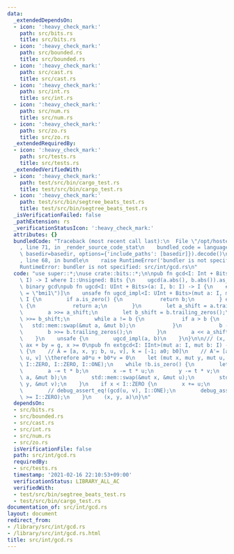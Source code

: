 ```yaml
---
data:
  _extendedDependsOn:
  - icon: ':heavy_check_mark:'
    path: src/bits.rs
    title: src/bits.rs
  - icon: ':heavy_check_mark:'
    path: src/bounded.rs
    title: src/bounded.rs
  - icon: ':heavy_check_mark:'
    path: src/cast.rs
    title: src/cast.rs
  - icon: ':heavy_check_mark:'
    path: src/int.rs
    title: src/int.rs
  - icon: ':heavy_check_mark:'
    path: src/num.rs
    title: src/num.rs
  - icon: ':heavy_check_mark:'
    path: src/zo.rs
    title: src/zo.rs
  _extendedRequiredBy:
  - icon: ':heavy_check_mark:'
    path: src/tests.rs
    title: src/tests.rs
  _extendedVerifiedWith:
  - icon: ':heavy_check_mark:'
    path: test/src/bin/cargo_test.rs
    title: test/src/bin/cargo_test.rs
  - icon: ':heavy_check_mark:'
    path: test/src/bin/segtree_beats_test.rs
    title: test/src/bin/segtree_beats_test.rs
  _isVerificationFailed: false
  _pathExtension: rs
  _verificationStatusIcon: ':heavy_check_mark:'
  attributes: {}
  bundledCode: "Traceback (most recent call last):\n  File \"/opt/hostedtoolcache/Python/3.9.1/x64/lib/python3.9/site-packages/onlinejudge_verify/documentation/build.py\"\
    , line 71, in _render_source_code_stat\n    bundled_code = language.bundle(stat.path,\
    \ basedir=basedir, options={'include_paths': [basedir]}).decode()\n  File \"/opt/hostedtoolcache/Python/3.9.1/x64/lib/python3.9/site-packages/onlinejudge_verify/languages/user_defined.py\"\
    , line 68, in bundle\n    raise RuntimeError('bundler is not specified: {}'.format(path.as_posix()))\n\
    RuntimeError: bundler is not specified: src/int/gcd.rs\n"
  code: "use super::*;\nuse crate::bits::*;\n\npub fn gcd<I: Int + Bits>(a: I, b:\
    \ I) -> I where I::Unsigned: Bits {\n    ugcd(a.abs(), b.abs()).as_()\n}\n\n//\
    \ binary gcd\npub fn ugcd<I: UInt + Bits>(a: I, b: I) -> I {\n    #[target_feature(enable\
    \ = \"bmi1\")]\n    unsafe fn ugcd_impl<I: UInt + Bits>(mut a: I, mut b: I) ->\
    \ I {\n        if a.is_zero() {\n            return b;\n        } else if b.is_zero()\
    \ {\n            return a;\n        }\n        let a_shift = a.trailing_zeros();\n\
    \        a >>= a_shift;\n        let b_shift = b.trailing_zeros();\n        b\
    \ >>= b_shift;\n        while a != b {\n            if a > b {\n             \
    \   std::mem::swap(&mut a, &mut b);\n            }\n            b -= a;\n    \
    \        b >>= b.trailing_zeros();\n        }\n        a << a_shift.min(b_shift)\n\
    \    }\n    unsafe {\n        ugcd_impl(a, b)\n    }\n}\n\n/// (x, y, g) where\
    \ ax + by = g, x >= 0\npub fn extgcd<I: IInt>(mut a: I, mut b: I) -> (I, I, I)\
    \ {\n    // A = [a, x, y; b, u, v], k = [-1; a0; b0]\n    // A'= [a, x, y; 0,\
    \ u, v] \\therefore a0*u + b0*v = 0\n    let (mut x, mut y, mut u, mut v) = (I::ONE,\
    \ I::ZERO, I::ZERO, I::ONE);\n    while !b.is_zero() {\n        let t = a / b;\n\
    \        a -= t * b;\n        x -= t * u;\n        y -= t * v;\n        std::mem::swap(&mut\
    \ a, &mut b);\n        std::mem::swap(&mut x, &mut u);\n        std::mem::swap(&mut\
    \ y, &mut v);\n    }\n    if x < I::ZERO {\n        x += u;\n        y -= v;\n\
    \        // debug_assert_eq!(gcd(u, v), I::ONE);\n        debug_assert!(x + u\
    \ >= I::ZERO);\n    }\n    (x, y, a)\n}\n"
  dependsOn:
  - src/bits.rs
  - src/bounded.rs
  - src/cast.rs
  - src/int.rs
  - src/num.rs
  - src/zo.rs
  isVerificationFile: false
  path: src/int/gcd.rs
  requiredBy:
  - src/tests.rs
  timestamp: '2021-02-16 22:10:53+09:00'
  verificationStatus: LIBRARY_ALL_AC
  verifiedWith:
  - test/src/bin/segtree_beats_test.rs
  - test/src/bin/cargo_test.rs
documentation_of: src/int/gcd.rs
layout: document
redirect_from:
- /library/src/int/gcd.rs
- /library/src/int/gcd.rs.html
title: src/int/gcd.rs
---
```

